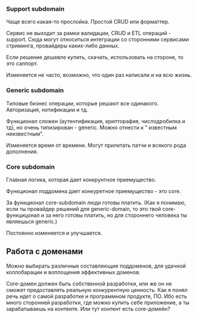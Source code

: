 ### Support subdomain
Чаще всего какая-то прослойка. Простой CRUD или форматтер.

Сервис не выходит за рамки валидации, CRUD и ETL операций - support. Сюда могут относиться интеграции со сторонними сервисами стриминга, провайдеры каких-либо данных.


Если решение дешевле купить, скачать, использовать на стороне, то это саппорт. 

Изменяется не часто, возможно, что один раз написали и на всю жизнь.

### Generic subdomain
Типовые бизнес операции, которые решают все одинакого. Авторизация, нотификации и тд.

Функционал сложен (аутентификация, крипторафия, числодробилка и тд), но очень типизирован - generic. Можно отнести к "	известным неизвестным".

Изменяется время от времени. Могут прилетать патчи и всякого рода дополнения.

### Core subdomain
Главная логика, которая дает конкрунтное приемущество. 

Функционал поддомена дает конкуретное приемущество - это core. 

За функционал core-subdomain люди готовы платить. (Как я понимаю, если ты провайдер решений для generic-domain, то это твой core-функцицонал и за него готовы платить, но для стороннего человека ты являешься generic.)

Постоянно изменяется и улучшается.

## Работа с доменами
Можно выбирать различные составляющие поддоменов, для удачной коллобарации и воплощения эффективных доменов.

Core-домен должен быть собственной разработки, или же он не сможет предоставлять реальную конкурентную ценность.
Как я понял речь идет о самой разработке и программном продукте, ПО. Ибо есть много сторонней разработки, где можно купить себе приложение, а ты зарабатываешь на контенте. Или тут контент есть core-домейн?

